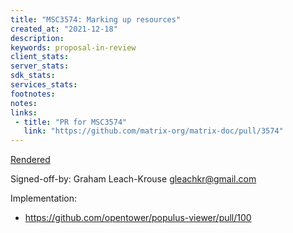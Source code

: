 ```yaml
---
title: "MSC3574: Marking up resources"
created_at: "2021-12-18"
description:
keywords: proposal-in-review
client_stats:
server_stats:
sdk_stats:
services_stats:
footnotes:
notes:
links:
 - title: "PR for MSC3574"
   link: "https://github.com/matrix-org/matrix-doc/pull/3574"
---
```

[Rendered](https://github.com/opentower/matrix-doc/blob/main/proposals/3574-resource-markup.md)

Signed-off-by: Graham Leach-Krouse <gleachkr@gmail.com>

Implementation:
- https://github.com/opentower/populus-viewer/pull/100
